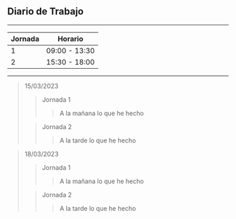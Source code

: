 ## Diario de Trabajo
***
| Jornada | Horario       |
|---------|---------------|
| 1       | 09:00 - 13:30 |
| 2       | 15:30 - 18:00 |
***
> 15/03/2023
>
>> Jornada 1 
>>> A la mañana lo que he hecho
> 
>> Jornada 2
>>> A la tarde lo que he hecho

> 18/03/2023
>
>> Jornada 1
>>> A la mañana lo que he hecho
>
>> Jornada 2
>>> A la tarde lo que he hecho